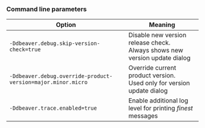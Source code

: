 
### Command line parameters

Option | Meaning
---|---
`-Ddbeaver.debug.skip-version-check=true` | Disable new version release check.<br>Always shows new version update dialog 
`-Ddbeaver.debug.override-product-version=major.minor.micro` | Override current product version.<br>Used only for version update dialog
`-Ddbeaver.trace.enabled=true` | Enable additional log level for printing _finest_ messages